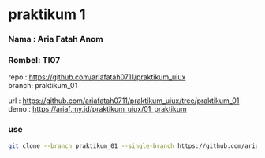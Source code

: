 # praktikum 1
### Nama  : Aria Fatah Anom
### Rombel: TI07

repo  : https://github.com/ariafatah0711/praktikum_uiux \
branch: praktikum_01

url   : https://github.com/ariafatah0711/praktikum_uiux/tree/praktikum_01 \
demo  : https://ariaf.my.id/praktikum_uiux/01_praktikum

### use
```bash
git clone --branch praktikum_01 --single-branch https://github.com/ariafatah0711/praktikum_uiux.git praktikum_01_aria
```
